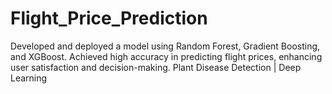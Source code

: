 # Flight_Price_Prediction
Developed and deployed a model using Random Forest, Gradient Boosting, and XGBoost. Achieved high accuracy in predicting flight prices, enhancing user satisfaction and decision-making. Plant Disease Detection | Deep Learning

